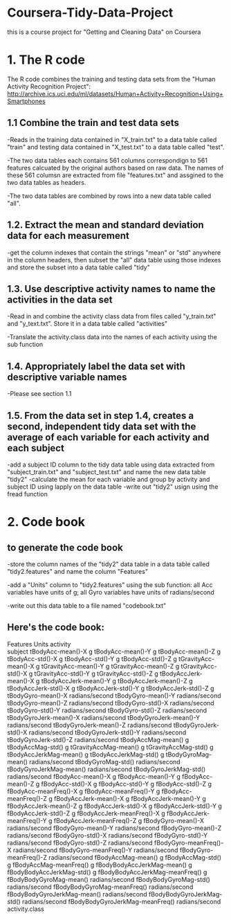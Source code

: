 # Coursera-Tidy-Data-Project
this is a course project for "Getting and Cleaning Data" on Coursera

# 1. The R code
The R code combines the training and testing data sets from the "Human Activity Recognition Project":
http://archive.ics.uci.edu/ml/datasets/Human+Activity+Recognition+Using+Smartphones


## 1.1 Combine the train and test data sets
-Reads in the training data contained in "X_train.txt" to a data table called "train" and testing data contained in "X_test.txt" to a data table called "test". 

-The two data tables each contains 561 columns correspondign to 561 features calcuated by the original authors based on raw data. The names of these 561 columsn are extracted from file "features.txt" and assgined to the two data tables as headers.

-The two data tables are combined by rows into a new data table called "all".

## 1.2. Extract the mean and standard deviation data for each measurement
-get the column indexes that contain the strings "mean" or "std" anywhere in the column headers, then subset the "all" data table using those indexes and store the subset into a data table called "tidy"

## 1.3. Use descriptive activity names to name the activities in the data set
-Read in and combine the activity class data from files called "y_train.txt" and "y_text.txt". Store it in a data table called "activities"

-Translate the activity.class data into the names of each activity using the sub function

## 1.4. Appropriately label the data set with descriptive variable names
-Please see section 1.1

## 1.5. From the data set in step 1.4, creates a second, independent tidy data set with the average of each variable for each activity and each subject
-add a subject ID column to the tidy data table using data extracted from "subject_train.txt" and "subject_test.txt" and name the new data table "tidy2"
-calculate the mean for each variable and group by activity and subject ID using lapply on the data table
-write out "tidy2" usign using the fread function

# 2. Code book
## to generate the code book
-store the column names of the "tidy2" data table in a data table called "tidy2.features" and name the column "Features"

-add a "Units" column to "tidy2.features" using the sub function: all Acc variables have units of g; all Gyro variables have units of radians/second

-write out this data table to a file named "codebook.txt"

## Here's the code book:
Features	Units
activity	
subject	
tBodyAcc-mean()-X	g
tBodyAcc-mean()-Y	g
tBodyAcc-mean()-Z	g
tBodyAcc-std()-X	g
tBodyAcc-std()-Y	g
tBodyAcc-std()-Z	g
tGravityAcc-mean()-X	g
tGravityAcc-mean()-Y	g
tGravityAcc-mean()-Z	g
tGravityAcc-std()-X	g
tGravityAcc-std()-Y	g
tGravityAcc-std()-Z	g
tBodyAccJerk-mean()-X	g
tBodyAccJerk-mean()-Y	g
tBodyAccJerk-mean()-Z	g
tBodyAccJerk-std()-X	g
tBodyAccJerk-std()-Y	g
tBodyAccJerk-std()-Z	g
tBodyGyro-mean()-X	radians/second
tBodyGyro-mean()-Y	radians/second
tBodyGyro-mean()-Z	radians/second
tBodyGyro-std()-X	radians/second
tBodyGyro-std()-Y	radians/second
tBodyGyro-std()-Z	radians/second
tBodyGyroJerk-mean()-X	radians/second
tBodyGyroJerk-mean()-Y	radians/second
tBodyGyroJerk-mean()-Z	radians/second
tBodyGyroJerk-std()-X	radians/second
tBodyGyroJerk-std()-Y	radians/second
tBodyGyroJerk-std()-Z	radians/second
tBodyAccMag-mean()	g
tBodyAccMag-std()	g
tGravityAccMag-mean()	g
tGravityAccMag-std()	g
tBodyAccJerkMag-mean()	g
tBodyAccJerkMag-std()	g
tBodyGyroMag-mean()	radians/second
tBodyGyroMag-std()	radians/second
tBodyGyroJerkMag-mean()	radians/second
tBodyGyroJerkMag-std()	radians/second
fBodyAcc-mean()-X	g
fBodyAcc-mean()-Y	g
fBodyAcc-mean()-Z	g
fBodyAcc-std()-X	g
fBodyAcc-std()-Y	g
fBodyAcc-std()-Z	g
fBodyAcc-meanFreq()-X	g
fBodyAcc-meanFreq()-Y	g
fBodyAcc-meanFreq()-Z	g
fBodyAccJerk-mean()-X	g
fBodyAccJerk-mean()-Y	g
fBodyAccJerk-mean()-Z	g
fBodyAccJerk-std()-X	g
fBodyAccJerk-std()-Y	g
fBodyAccJerk-std()-Z	g
fBodyAccJerk-meanFreq()-X	g
fBodyAccJerk-meanFreq()-Y	g
fBodyAccJerk-meanFreq()-Z	g
fBodyGyro-mean()-X	radians/second
fBodyGyro-mean()-Y	radians/second
fBodyGyro-mean()-Z	radians/second
fBodyGyro-std()-X	radians/second
fBodyGyro-std()-Y	radians/second
fBodyGyro-std()-Z	radians/second
fBodyGyro-meanFreq()-X	radians/second
fBodyGyro-meanFreq()-Y	radians/second
fBodyGyro-meanFreq()-Z	radians/second
fBodyAccMag-mean()	g
fBodyAccMag-std()	g
fBodyAccMag-meanFreq()	g
fBodyBodyAccJerkMag-mean()	g
fBodyBodyAccJerkMag-std()	g
fBodyBodyAccJerkMag-meanFreq()	g
fBodyBodyGyroMag-mean()	radians/second
fBodyBodyGyroMag-std()	radians/second
fBodyBodyGyroMag-meanFreq()	radians/second
fBodyBodyGyroJerkMag-mean()	radians/second
fBodyBodyGyroJerkMag-std()	radians/second
fBodyBodyGyroJerkMag-meanFreq()	radians/second
activity.class	
